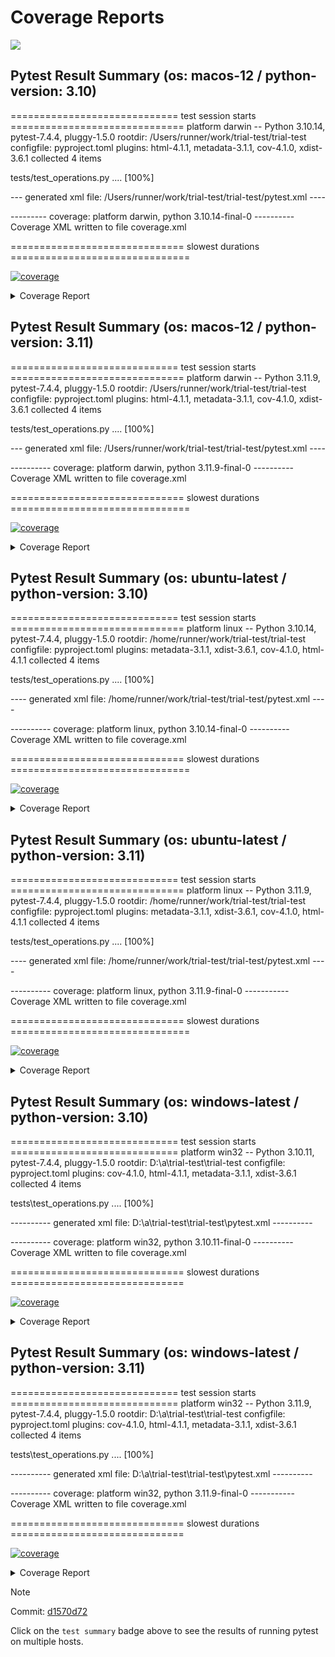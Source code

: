 # Coverage Reports
[![](https://github.com/7rikazhexde/trial-test/actions/workflows/test_branch.yml/badge.svg)](https://github.com/7rikazhexde/trial-test/actions/workflows/test_branch.yml)

## Pytest Result Summary (os: macos-12 / python-version: 3.10)
============================= test session starts ==============================
platform darwin -- Python 3.10.14, pytest-7.4.4, pluggy-1.5.0
rootdir: /Users/runner/work/trial-test/trial-test
configfile: pyproject.toml
plugins: html-4.1.1, metadata-3.1.1, cov-4.1.0, xdist-3.6.1
collected 4 items

tests/test_operations.py ....                                            [100%]

--- generated xml file: /Users/runner/work/trial-test/trial-test/pytest.xml ----

--------- coverage: platform darwin, python 3.10.14-final-0 ----------
Coverage XML written to file coverage.xml

============================== slowest durations ===============================

<a href="https://github.com/7rikazhexde/trial-test/blob/d1570d7267567634b345f5cdba4268d4c6114855/README.md"><img alt="coverage" src="https://img.shields.io/badge/coverage-1.001.001.00100.00%25-brightgreen.svg" /></a>
<details><summary>Coverage Report </summary>
============================= test session starts ==============================
platform darwin -- Python 3.10.14, pytest-7.4.4, pluggy-1.5.0
rootdir: /Users/runner/work/trial-test/trial-test
configfile: pyproject.toml
plugins: html-4.1.1, metadata-3.1.1, cov-4.1.0, xdist-3.6.1
collected 4 items

tests/test_operations.py ....                                            [100%]

--- generated xml file: /Users/runner/work/trial-test/trial-test/pytest.xml ----

--------- coverage: platform darwin, python 3.10.14-final-0 ----------
Coverage XML written to file coverage.xml

============================== slowest durations ===============================

(12 durations < 0.005s hidden.  Use -vv to show these durations.)
============================== 4 passed in 0.16s ===============================
</details>

## Pytest Result Summary (os: macos-12 / python-version: 3.11)
============================= test session starts ==============================
platform darwin -- Python 3.11.9, pytest-7.4.4, pluggy-1.5.0
rootdir: /Users/runner/work/trial-test/trial-test
configfile: pyproject.toml
plugins: html-4.1.1, metadata-3.1.1, cov-4.1.0, xdist-3.6.1
collected 4 items

tests/test_operations.py ....                                            [100%]

--- generated xml file: /Users/runner/work/trial-test/trial-test/pytest.xml ----

---------- coverage: platform darwin, python 3.11.9-final-0 ----------
Coverage XML written to file coverage.xml

============================== slowest durations ===============================

<a href="https://github.com/7rikazhexde/trial-test/blob/d1570d7267567634b345f5cdba4268d4c6114855/README.md"><img alt="coverage" src="https://img.shields.io/badge/coverage-1.001.001.00100.00%25-brightgreen.svg" /></a>
<details><summary>Coverage Report </summary>
============================= test session starts ==============================
platform darwin -- Python 3.11.9, pytest-7.4.4, pluggy-1.5.0
rootdir: /Users/runner/work/trial-test/trial-test
configfile: pyproject.toml
plugins: html-4.1.1, metadata-3.1.1, cov-4.1.0, xdist-3.6.1
collected 4 items

tests/test_operations.py ....                                            [100%]

--- generated xml file: /Users/runner/work/trial-test/trial-test/pytest.xml ----

---------- coverage: platform darwin, python 3.11.9-final-0 ----------
Coverage XML written to file coverage.xml

============================== slowest durations ===============================

(12 durations < 0.005s hidden.  Use -vv to show these durations.)
============================== 4 passed in 0.12s ===============================
</details>

## Pytest Result Summary (os: ubuntu-latest / python-version: 3.10)
============================= test session starts ==============================
platform linux -- Python 3.10.14, pytest-7.4.4, pluggy-1.5.0
rootdir: /home/runner/work/trial-test/trial-test
configfile: pyproject.toml
plugins: metadata-3.1.1, xdist-3.6.1, cov-4.1.0, html-4.1.1
collected 4 items

tests/test_operations.py ....                                            [100%]

---- generated xml file: /home/runner/work/trial-test/trial-test/pytest.xml ----

---------- coverage: platform linux, python 3.10.14-final-0 ----------
Coverage XML written to file coverage.xml

============================== slowest durations ===============================

<a href="https://github.com/7rikazhexde/trial-test/blob/d1570d7267567634b345f5cdba4268d4c6114855/README.md"><img alt="coverage" src="https://img.shields.io/badge/coverage-1.001.001.00100.00%25-brightgreen.svg" /></a>
<details><summary>Coverage Report </summary>
============================= test session starts ==============================
platform linux -- Python 3.10.14, pytest-7.4.4, pluggy-1.5.0
rootdir: /home/runner/work/trial-test/trial-test
configfile: pyproject.toml
plugins: metadata-3.1.1, xdist-3.6.1, cov-4.1.0, html-4.1.1
collected 4 items

tests/test_operations.py ....                                            [100%]

---- generated xml file: /home/runner/work/trial-test/trial-test/pytest.xml ----

---------- coverage: platform linux, python 3.10.14-final-0 ----------
Coverage XML written to file coverage.xml

============================== slowest durations ===============================

(12 durations < 0.005s hidden.  Use -vv to show these durations.)
============================== 4 passed in 0.08s ===============================
</details>

## Pytest Result Summary (os: ubuntu-latest / python-version: 3.11)
============================= test session starts ==============================
platform linux -- Python 3.11.9, pytest-7.4.4, pluggy-1.5.0
rootdir: /home/runner/work/trial-test/trial-test
configfile: pyproject.toml
plugins: metadata-3.1.1, xdist-3.6.1, cov-4.1.0, html-4.1.1
collected 4 items

tests/test_operations.py ....                                            [100%]

---- generated xml file: /home/runner/work/trial-test/trial-test/pytest.xml ----

---------- coverage: platform linux, python 3.11.9-final-0 -----------
Coverage XML written to file coverage.xml

============================== slowest durations ===============================

<a href="https://github.com/7rikazhexde/trial-test/blob/d1570d7267567634b345f5cdba4268d4c6114855/README.md"><img alt="coverage" src="https://img.shields.io/badge/coverage-1.001.001.00100.00%25-brightgreen.svg" /></a>
<details><summary>Coverage Report </summary>
============================= test session starts ==============================
platform linux -- Python 3.11.9, pytest-7.4.4, pluggy-1.5.0
rootdir: /home/runner/work/trial-test/trial-test
configfile: pyproject.toml
plugins: metadata-3.1.1, xdist-3.6.1, cov-4.1.0, html-4.1.1
collected 4 items

tests/test_operations.py ....                                            [100%]

---- generated xml file: /home/runner/work/trial-test/trial-test/pytest.xml ----

---------- coverage: platform linux, python 3.11.9-final-0 -----------
Coverage XML written to file coverage.xml

============================== slowest durations ===============================

(12 durations < 0.005s hidden.  Use -vv to show these durations.)
============================== 4 passed in 0.08s ===============================
</details>

## Pytest Result Summary (os: windows-latest / python-version: 3.10)
============================= test session starts =============================
platform win32 -- Python 3.10.11, pytest-7.4.4, pluggy-1.5.0
rootdir: D:\a\trial-test\trial-test
configfile: pyproject.toml
plugins: cov-4.1.0, html-4.1.1, metadata-3.1.1, xdist-3.6.1
collected 4 items

tests\test_operations.py ....                                            [100%]

---------- generated xml file: D:\a\trial-test\trial-test\pytest.xml ----------

---------- coverage: platform win32, python 3.10.11-final-0 ----------
Coverage XML written to file coverage.xml

============================== slowest durations ==============================

<a href="https://github.com/7rikazhexde/trial-test/blob/d1570d7267567634b345f5cdba4268d4c6114855/README.md"><img alt="coverage" src="https://img.shields.io/badge/coverage-1.001.001.00100.00%25-brightgreen.svg" /></a>
<details><summary>Coverage Report </summary>
============================= test session starts =============================
platform win32 -- Python 3.10.11, pytest-7.4.4, pluggy-1.5.0
rootdir: D:\a\trial-test\trial-test
configfile: pyproject.toml
plugins: cov-4.1.0, html-4.1.1, metadata-3.1.1, xdist-3.6.1
collected 4 items

tests\test_operations.py ....                                            [100%]

---------- generated xml file: D:\a\trial-test\trial-test\pytest.xml ----------

---------- coverage: platform win32, python 3.10.11-final-0 ----------
Coverage XML written to file coverage.xml

============================== slowest durations ==============================

(12 durations < 0.005s hidden.  Use -vv to show these durations.)
============================== 4 passed in 0.37s ==============================
</details>

## Pytest Result Summary (os: windows-latest / python-version: 3.11)
============================= test session starts =============================
platform win32 -- Python 3.11.9, pytest-7.4.4, pluggy-1.5.0
rootdir: D:\a\trial-test\trial-test
configfile: pyproject.toml
plugins: cov-4.1.0, html-4.1.1, metadata-3.1.1, xdist-3.6.1
collected 4 items

tests\test_operations.py ....                                            [100%]

---------- generated xml file: D:\a\trial-test\trial-test\pytest.xml ----------

---------- coverage: platform win32, python 3.11.9-final-0 -----------
Coverage XML written to file coverage.xml

============================== slowest durations ==============================

<a href="https://github.com/7rikazhexde/trial-test/blob/d1570d7267567634b345f5cdba4268d4c6114855/README.md"><img alt="coverage" src="https://img.shields.io/badge/coverage-1.001.001.00100.00%25-brightgreen.svg" /></a>
<details><summary>Coverage Report </summary>
============================= test session starts =============================
platform win32 -- Python 3.11.9, pytest-7.4.4, pluggy-1.5.0
rootdir: D:\a\trial-test\trial-test
configfile: pyproject.toml
plugins: cov-4.1.0, html-4.1.1, metadata-3.1.1, xdist-3.6.1
collected 4 items

tests\test_operations.py ....                                            [100%]

---------- generated xml file: D:\a\trial-test\trial-test\pytest.xml ----------

---------- coverage: platform win32, python 3.11.9-final-0 -----------
Coverage XML written to file coverage.xml

============================== slowest durations ==============================

(12 durations < 0.005s hidden.  Use -vv to show these durations.)
============================== 4 passed in 0.39s ==============================
</details>

> [!Note]
> 
> Commit: [d1570d72](https://github.com/7rikazhexde/trial-test/tree/d1570d72)
> 
> Click on the `test summary` badge above to see the results of running pytest on multiple hosts.
